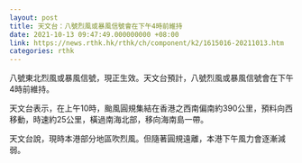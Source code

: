 ```yaml
---
layout: post
title: 天文台：八號烈風或暴風信號會在下午4時前維持
date: 2021-10-13 09:47:49.000000000 +08:00
link: https://news.rthk.hk/rthk/ch/component/k2/1615016-20211013.htm
categories: rthk
---
```


八號東北烈風或暴風信號，現正生效。天文台預計，八號烈風或暴風信號會在下午4時前維持。

天文台表示，在上午10時，颱風圓規集結在香港之西南偏南約390公里，預料向西移動，時速約25公里，橫過南海北部，移向海南島一帶。

天文台說，現時本港部分地區吹烈風。但隨著圓規遠離，本港下午風力會逐漸減弱。
